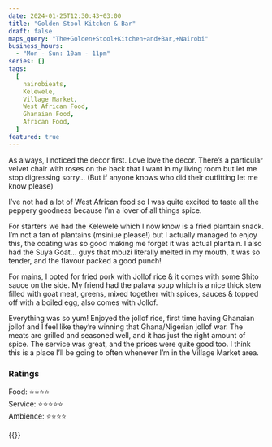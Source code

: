 ```yaml
---
date: 2024-01-25T12:30:43+03:00
title: "Golden Stool Kitchen & Bar"
draft: false
maps_query: "The+Golden+Stool+Kitchen+and+Bar,+Nairobi"
business_hours:
  - "Mon - Sun: 10am - 11pm"
series: []
tags:
  [
    nairobieats,
    Kelewele,
    Village Market,
    West African Food,
    Ghanaian Food,
    African Food,
  ]
featured: true
---
```


As always, I noticed the decor first. Love love the decor. There’s a particular velvet chair with roses on the back that I want in my living room but let me stop digressing sorry… (But if anyone knows who did their outfitting let me know please)

I’ve not had a lot of West African food so I was quite excited to taste all the peppery goodness because I’m a lover of all things spice.

For starters we had the Kelewele which I now know is a fried plantain snack. I’m not a fan of plantains (msiniue please!) but I actually managed to enjoy this, the coating was so good making me forget it was actual plantain. I also had the Suya Goat… guys that mbuzi literally melted in my mouth, it was so tender, and the flavour packed a good punch!

For mains, I opted for fried pork with Jollof rice & it comes with some Shito sauce on the side. My friend had the palava soup which is a nice thick stew filled with goat meat, greens, mixed together with spices, sauces & topped off with a boiled egg, also comes with Jollof.

Everything was so yum! Enjoyed the jollof rice, first time having Ghanaian jollof and I feel like they’re winning that Ghana/Nigerian jollof war. The meats are grilled and seasoned well, and it has just the right amount of spice. The service was great, and the prices were quite good too. I think this is a place I’ll be going to often whenever I’m in the Village Market area.

### Ratings

Food: ⭐️⭐️⭐️⭐️<br>
Service: ⭐️⭐️⭐️⭐️⭐️<br>
Ambience: ⭐️⭐️⭐️⭐️<br>

{{<remote-image-gallery key="golden-stool">}}
